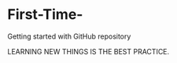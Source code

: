 First-Time-
===========

Getting started with GitHub repository

LEARNING NEW THINGS IS THE BEST PRACTICE.
